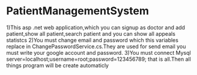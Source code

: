 # PatientManagementSystem
1)This asp .net web application,which you can signup as doctor and add patient,show all patient,search patient and you can show all appeals statistcs
2)You must change email and password which this variables replace in ChangePasswordService.cs.They are used for send email you must write your google account and password.
3)You must connect Mysql server=localhost;username=root;password=123456789; that is all.Then all things program will be create automaticly
